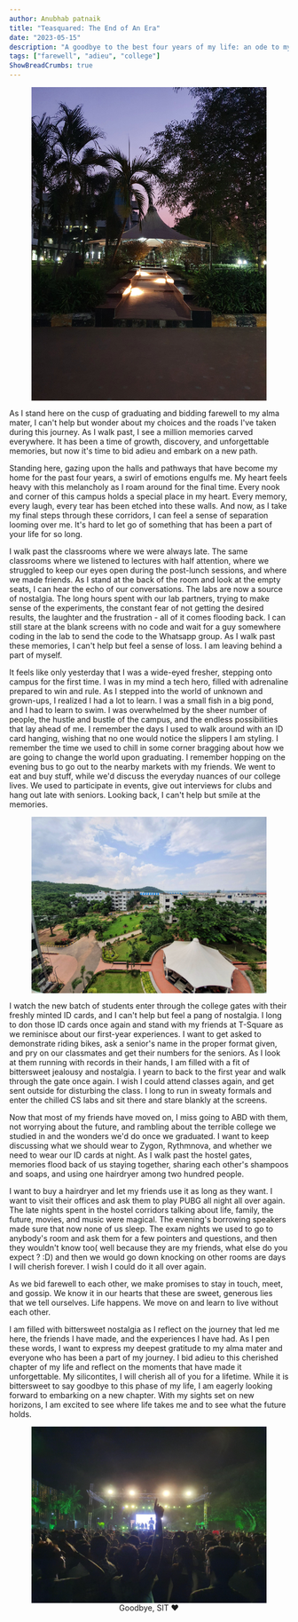 ```yaml
---
author: Anubhab patnaik
title: "Teasquared: The End of An Era"
date: "2023-05-15"
description: "A goodbye to the best four years of my life: an ode to my alma mater."
tags: ["farewell", "adieu", "college"]
ShowBreadCrumbs: true 
---
```

<style>
 .skylab {
 justify-content: center;
 align-items: center;
 display: flex;
 flex-direction: column;
 }
 </style>
<figure class="skylab">
<img src ="/assets/img/teasquared/sit-6.jpeg" class="h-50 w-50">

</img>
</figure>

As I stand here on the cusp of graduating and bidding farewell to my alma mater, I can't help but wonder about my choices and the roads I've taken during this journey. As I walk past, I see a million memories carved everywhere. It has been a time of growth, discovery, and unforgettable memories, but now it's time to bid adieu and embark on a new path.

Standing here, gazing upon the halls and pathways that have become my home for the past four years, a swirl of emotions engulfs me. My heart feels heavy with this melancholy as I roam around for the final time. Every nook and corner of this campus holds a special place in my heart. Every memory, every laugh, every tear has been etched into these walls. And now, as I take my final steps through these corridors, I can feel a sense of separation looming over me. It's hard to let go of something that has been a part of your life for so long.

I walk past the classrooms where we were always late. The same classrooms where we listened to lectures with half attention, where we struggled to keep our eyes open during the post-lunch sessions, and where we made friends. As I stand at the back of the room and look at the empty seats, I can hear the echo of our conversations. The labs are now a source of nostalgia. The long hours spent with our lab partners, trying to make sense of the experiments, the constant fear of not getting the desired results, the laughter and the frustration - all of it comes flooding back. I can still stare at the blank screens with no code and wait for a guy somewhere coding in the lab to send the code to the Whatsapp group. As I walk past these memories, I can't help but feel a sense of loss. I am leaving behind a part of myself.

It feels like only yesterday that I was a wide-eyed fresher, stepping onto campus for the first time. I was in my mind a tech hero, filled with adrenaline prepared to win and rule. As I stepped into the world of unknown and grown-ups, I realized I had a lot to learn. I was a small fish in a big pond, and I had to learn to swim. I was overwhelmed by the sheer number of people, the hustle and bustle of the campus, and the endless possibilities that lay ahead of me. I remember the days I used to walk around with an ID card hanging, wishing that no one would notice the slippers I am styling. I remember the time we used to chill in some corner bragging about how we are going to change the world upon graduating. I remember hopping on the evening bus to go out to the nearby markets with my friends. We went to eat and buy stuff, while we'd discuss the everyday nuances of our college lives. We used to participate in events, give out interviews for clubs and hang out late with seniors. Looking back, I can't help but smile at the memories.

<figure class="skylab">
<img src ="/assets/img/teasquared/sit2.jpeg" class="">
</figure>

I watch the new batch of students enter through the college gates with their freshly minted ID cards, and I can't help but feel a pang of nostalgia. I long to don those ID cards once again and stand with my friends at T-Square as we reminisce about our first-year experiences. I want to get asked to demonstrate riding bikes, ask a senior's name in the proper format given, and pry on our classmates and get their numbers for the seniors. As I look at them running with records in their hands, I am filled with a fit of bittersweet jealousy and nostalgia. I yearn to back to the first year and walk through the gate once again. I wish I could attend classes again, and get sent outside for disturbing the class. I long to run in sweaty formals and enter the chilled CS labs and sit there and stare blankly at the screens.

Now that most of my friends have moved on, I miss going to ABD with them, not worrying about the future, and rambling about the terrible college we studied in and the wonders we'd do once we graduated. I want to keep discussing what we should wear to Zygon, Rythmnova, and whether we need to wear our ID cards at night. As I walk past the hostel gates, memories flood back of us staying together, sharing each other's shampoos and soaps, and using one hairdryer among two hundred people.

I want to buy a hairdryer and let my friends use it as long as they want. I want to visit their offices and ask them to play PUBG all night all over again. The late nights spent in the hostel corridors talking about life, family, the future, movies, and music were magical.  The evening's borrowing speakers made sure that now none of us sleep. The exam nights we used to go to anybody's room and ask them for a few pointers and questions, and then they wouldn't know too( well because they are my friends, what else do you expect ? :D) and then we would go down knocking on other rooms are days I will cherish forever. I wish I could do it all over again.

As we bid farewell to each other, we make promises to stay in touch, meet, and gossip. We know it in our hearts that these are sweet, generous lies that we tell ourselves. Life happens. We move on and learn to live without each other.

I am filled with bittersweet nostalgia as I reflect on the journey that led me here, the friends I have made, and the experiences I have had. As I pen these words, I want to express my deepest gratitude to my alma mater and everyone who has been a part of my journey. I bid adieu to this cherished chapter of my life and reflect on the moments that have made it unforgettable. My silicontites, I will cherish all of you for a lifetime. While it is bittersweet to say goodbye to this phase of my life, I am eagerly looking forward to embarking on a new chapter. With my sights set on new horizons, I am excited to see where life takes me and to see what the future holds.

<figure class="skylab">
<img src ="/assets/img/teasquared/sit1.jpeg" >
<figcaption>
Goodbye, SIT ❤️
</figcaption>
</figure>
